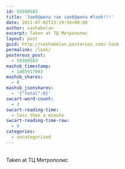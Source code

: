 ```yaml
---
id: 59380583
title: 'Заеб@шила так заеб@шила #look!!!'
date: 2011-07-02T15:19:56+00:00
author: sashabelan
excerpt: Taken at ТЦ Метрополис
layout: post
guid: http://sashabelan.posterous.com/-look
permalink: /look/
posterous_post:
  - 59380583
mashsb_timestamp:
  - 1465917993
mashsb_shares:
  - 0
mashsb_jsonshares:
  - '{"total":0}'
swcart-word-count:
  - 3
swcart-reading-time:
  - less then a minute
swcart-reading-time-raw:
  - 0
categories:
  - uncategorized
---
```

[](http://instagr.am/p/GzPG1/)  
Taken at ТЦ Метрополис